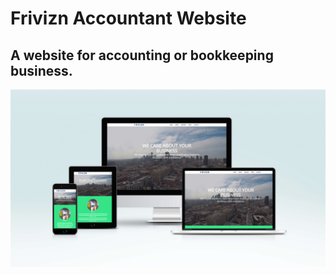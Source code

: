 # Frivizn Accountant Website

## A website for accounting or bookkeeping business.

![](images/screen-mockup.jpg)

